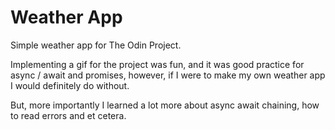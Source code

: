 # Weather App

Simple weather app for The Odin Project.

Implementing a gif for the project was fun, and it was good practice for async / await and promises, however, if I were to make my own weather app I would definitely do without.

But, more importantly I learned a lot more about async await chaining, how to read errors and et cetera.
